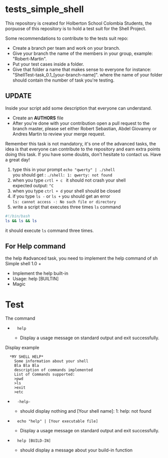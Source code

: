 # tests_simple_shell

This repository is created for Holberton School Colombia Students, the porpuose of this repository
is to hold a test suit for the Shell Project.

Some recommendations to contribute to the tests suit repo:
- Create a branch per team and work on your branch.
- Give your branch the name of the members in your group, example:
  "Robert-Martin".
- Put your test cases inside a folder.
- Give that folder a name that makes sense to everyone for instance:
 "ShellTest-task_0.1_[your-branch-name]".
  where the name of your folder should contain the number of task you're testing.
## **UPDATE** 
Inside your script add some description that everyone can understand.
- Create an **AUTHORS** file 
- After you're done with your contribution open a pull request to the branch master, please set either Robert Sebastian, Abdel Giovanny or Andres Martin to review your merge request.  

Remember this task is not mandatory, it's one of the advanced tasks, the idea is that everyone can contribute to the repository and earn extra points doing this task.
If you have some doubts, don't hesitate to contact us.
Have a great day!

1. type this in your prompt
`echo "qwerty" | ./shell`\
you should get :
`./shell: 1: qwerty: not found`
2. when you type `crtl + c ` it should not crash your shell\
expected output: `^C`
3. when you type `ctrl + d` your shell should be closed
4. if you type `ls -` or `ls +` you should get an error\
`ls: cannot access -: No such file or directory`
5. write a script that executes three times `ls` command
```sh
#!/bin/bash
ls && ls && ls
```
it should execute `ls` command three times.

## For Help command

the help #advanced task, you need to implement the help command of sh
Simple shell 1.0 +

  - Implement the help built-in
  - Usage: help [BUILTIN]
  - Magic

# Test

The command
-       help
  - Display a usage message on standard output and exit successfully.

Display example 


      *MY SHELL HELP*
        Some information about your shell
        Bla Bla Bla
        description of commands implemented
        List of Commands supported:
        >pwd
        >ls
        >exit
        >etc 


-       -help-
  - should display nothing and [Your shell name]: 1: help: not found

-       echo "help" | [Your executable file]
  - Display a usage message on standard output and exit successfully.

-       help [BUILD-IN]
  - should display a message about your build-in function